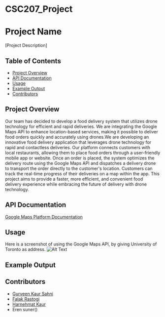 # CSC207_Project
# Project Name

[Project Description]

## Table of Contents

- [Project Overview](#project-overview)
- [API Documentation](#api-documentation)
- [Usage](#usage)
- [Example Output](#example-output)
- [Contributors](#contributors)


## Project Overview

Our team has decided to develop a food delivery system that utilizes drone technology for efficient and rapid deliveries. We are integrating the Google Maps API to enhance location-based services, making it possible to deliver food orders quickly and accurately using drones.We are developing an innovative food delivery application that leverages drone technology for rapid and contactless deliveries. Our platform connects customers with local restaurants, allowing them to place food orders through a user-friendly mobile app or website. Once an order is placed, the system optimizes the delivery route using the Google Maps API and dispatches a delivery drone to transport the order directly to the customer's location. Customers can track the real-time progress of their deliveries on a map within the app. This project aims to provide a faster, more efficient, and convenient food delivery experience while embracing the future of delivery with drone technology.


## API Documentation

[Google Maps Platform Documentation](https://developers.google.com/maps/documentation)


## Usage
Here is a screenshot of using the Google Maps API, by giving University of Toronto as address.
![Alt Text]([URL](https://github.com/FalakR/CSC207_Project/blob/main/Screenshot%202023-10-01%20at%2011.39.34%20PM.png?raw=true))



## Example Output




## Contributors

- [Gurveen Kaur Sahni](gurveenkaur)
- [Falak Rastogi](falakr)
- [Harnehmat Kaur](nehmat-kaur)
- Eren suner()

